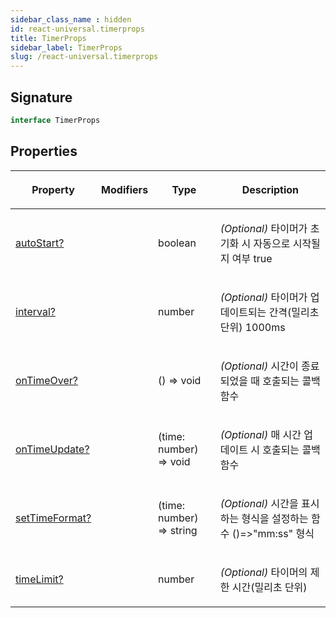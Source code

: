 ```yaml
---
sidebar_class_name : hidden
id: react-universal.timerprops
title: TimerProps
sidebar_label: TimerProps
slug: /react-universal.timerprops
---
```






## Signature

```typescript
interface TimerProps 
```

## Properties

<table><thead><tr><th>

Property


</th><th>

Modifiers


</th><th>

Type


</th><th>

Description


</th></tr></thead>
<tbody><tr><td>

[autoStart?](./react-universal.timerprops.autostart)


</td><td>


</td><td>

boolean


</td><td>

_(Optional)_ 타이머가 초기화 시 자동으로 시작될지 여부  true


</td></tr>
<tr><td>

[interval?](./react-universal.timerprops.interval)


</td><td>


</td><td>

number


</td><td>

_(Optional)_ 타이머가 업데이트되는 간격(밀리초 단위)  1000ms


</td></tr>
<tr><td>

[onTimeOver?](./react-universal.timerprops.ontimeover)


</td><td>


</td><td>

() =&gt; void


</td><td>

_(Optional)_ 시간이 종료되었을 때 호출되는 콜백 함수


</td></tr>
<tr><td>

[onTimeUpdate?](./react-universal.timerprops.ontimeupdate)


</td><td>


</td><td>

(time: number) =&gt; void


</td><td>

_(Optional)_ 매 시간 업데이트 시 호출되는 콜백 함수


</td></tr>
<tr><td>

[setTimeFormat?](./react-universal.timerprops.settimeformat)


</td><td>


</td><td>

(time: number) =&gt; string


</td><td>

_(Optional)_ 시간을 표시하는 형식을 설정하는 함수  ()=&gt;"mm:ss" 형식


</td></tr>
<tr><td>

[timeLimit?](./react-universal.timerprops.timelimit)


</td><td>


</td><td>

number


</td><td>

_(Optional)_ 타이머의 제한 시간(밀리초 단위)


</td></tr>
</tbody></table>

